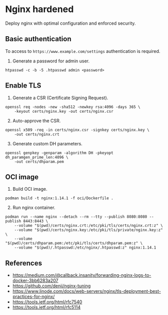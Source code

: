 # Nginx hardened

Deploy nginx with optimal configuration and enforced security.

## Basic authentication

To access to `https://www.example.com/settings` authentication is required.

1. Generate a password for admin user.

```
htpasswd -c -b -5 .htpasswd admin <password>
```

## Enable TLS

1. Generate a CSR (Certificate Signing Request).

```
openssl req -nodes -new -sha512 -newkey rsa:4096 -days 365 \
    -keyout certs/nginx.key -out certs/nginx.csr
```

2. Auto-approve the CSR.

```
openssl x509 -req -in certs/nginx.csr -signkey certs/nginx.key \
    -out certs/nginx.crt
```

3. Generate custom DH parameters.

```
openssl genpkey -genparam -algorithm DH -pkeyopt dh_paramgen_prime_len:4096 \
    -out certs/dhparam.pem
```

## OCI image

1. Build OCI image.

```
podman build -t nginx:1.14.1 -f oci/Dockerfile .
```

2. Run nginx container.

```
podman run --name nginx --detach --rm --tty --publish 8080:8080 --publish 8443:8443 \
    --volume "$(pwd)/certs/nginx.crt:/etc/pki/tls/certs/nginx.crt:z" \
    --volume "$(pwd)/certs/nginx.key:/etc/pki/tls/private/nginx.key:z" \
    --volume "$(pwd)/certs/dhparam.pem:/etc/pki/tls/certs/dhparam.pem:z" \
    --volume "$(pwd)/.htpasswd:/etc/nginx/.htpasswd:z" nginx:1.14.1
```

## References

- https://medium.com/@callback.insanity/forwarding-nginx-logs-to-docker-3bb6283a207
- https://github.com/denji/nginx-tuning
- https://www.linode.com/docs/web-servers/nginx/tls-deployment-best-practices-for-nginx/
- https://tools.ietf.org/html/rfc7540
- https://tools.ietf.org/html/rfc5114